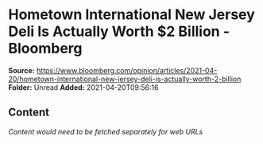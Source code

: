 # Hometown International New Jersey Deli Is Actually Worth $2 Billion - Bloomberg

**Source:** https://www.bloomberg.com/opinion/articles/2021-04-20/hometown-international-new-jersey-deli-is-actually-worth-2-billion
**Folder:** Unread
**Added:** 2021-04-20T09:56:16




## Content
*Content would need to be fetched separately for web URLs*
